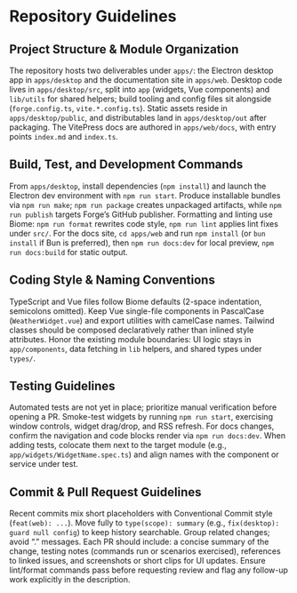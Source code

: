# Repository Guidelines

## Project Structure & Module Organization

The repository hosts two deliverables under `apps/`: the Electron desktop app in `apps/desktop` and the documentation site in `apps/web`. Desktop code lives in `apps/desktop/src`, split into `app` (widgets, Vue components) and `lib/utils` for shared helpers; build tooling and config files sit alongside (`forge.config.ts`, `vite.*.config.ts`). Static assets reside in `apps/desktop/public`, and distributables land in `apps/desktop/out` after packaging. The VitePress docs are authored in `apps/web/docs`, with entry points `index.md` and `index.ts`.

## Build, Test, and Development Commands

From `apps/desktop`, install dependencies (`npm install`) and launch the Electron dev environment with `npm run start`. Produce installable bundles via `npm run make`; `npm run package` creates unpackaged artifacts, while `npm run publish` targets Forge’s GitHub publisher. Formatting and linting use Biome: `npm run format` rewrites code style, `npm run lint` applies lint fixes under `src/`. For the docs site, `cd apps/web` and run `npm install` (or `bun install` if Bun is preferred), then `npm run docs:dev` for local preview, `npm run docs:build` for static output.

## Coding Style & Naming Conventions

TypeScript and Vue files follow Biome defaults (2-space indentation, semicolons omitted). Keep Vue single-file components in PascalCase (`WeatherWidget.vue`) and export utilities with camelCase names. Tailwind classes should be composed declaratively rather than inlined style attributes. Honor the existing module boundaries: UI logic stays in `app/components`, data fetching in `lib` helpers, and shared types under `types/`.

## Testing Guidelines

Automated tests are not yet in place; prioritize manual verification before opening a PR. Smoke-test widgets by running `npm run start`, exercising window controls, widget drag/drop, and RSS refresh. For docs changes, confirm the navigation and code blocks render via `npm run docs:dev`. When adding tests, colocate them next to the target module (e.g., `app/widgets/WidgetName.spec.ts`) and align names with the component or service under test.

## Commit & Pull Request Guidelines

Recent commits mix short placeholders with Conventional Commit style (`feat(web): ...`). Move fully to `type(scope): summary` (e.g., `fix(desktop): guard null config`) to keep history searchable. Group related changes; avoid “.” messages. Each PR should include: a concise summary of the change, testing notes (commands run or scenarios exercised), references to linked issues, and screenshots or short clips for UI updates. Ensure lint/format commands pass before requesting review and flag any follow-up work explicitly in the description.
